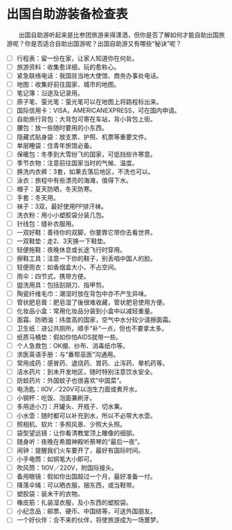 # 出国自助游装备检查表  
  
&emsp;&emsp;出国自助游听起来是比参团旅游来得潇洒，但你是否了解如何才能自助出国旅游呢？你是否适合自助出国游呢？出国自助游又有哪些“秘诀”呢？  
* [ ] 行程表：留一份在家，让家人知道你在何处。  
* [ ] 旅游资料：收集愈详细，玩的愈称心。  
* [ ] 紧急联络电话：我国驻当地大使馆、商务办事处电话。  
* [ ] 地图：收集好前往国家、城市的地图。  
* [ ] 笔记簿：沿途及记录用。  
* [ ] 原子笔、萤光笔：萤光笔可以在地图上将路程标出来。  
* [ ] 国际信用卡：VlSA，AMERICANEXPRESS，可在国内申请。  
* [ ] 自助旅行背包：大背包可寄在车站，背小背包上街。  
* [ ] 腰包：放一些随时要用的小东西。  
* [ ] 隐藏式贴身袋：放支票、护照、机票等重要文件。  
* [ ] 单层睡袋：住青年旅馆必备。  
* [ ] 保暖包：冬季到大雪纷飞的国家，可低挡些许寒意。  
* [ ] 季节衣物：注意前往国家当时的气候、温度。  
* [ ] 换洗内衣裤：3套，如果去落后地区，不洗也可以。  
* [ ] 泳衣：旅程中有些漂亮的海滩，值得下水。  
* [ ] 帽子：夏天防晒，冬天防寒。  
* [ ] 手套：冬天用。  
* [ ] 袜子：3双，最好使用PP排汗袜。  
* [ ] 洗衣粉：用小小塑胶袋分装几包。  
* [ ] 针线包：缝补衣服用。  
* [ ] 一双好鞋：善待你的双脚，你要靠它带你去看世界。  
* [ ] 一双鞋垫：走2、3天换一下鞋垫。  
* [ ] 轻便拖鞋：夜晚休息或长途飞行时穿用。  
* [ ] 擦鞋工具：注意一下你的鞋子，别丢咱中国人的脸。  
* [ ] 轻便雨衣：如香烟盒大小，不占空间。  
* [ ] 雨伞：四节式，携带方便。  
* [ ] 盥洗用具：包括刮胡刀、指甲剪。  
* [ ] 陶瓷纤维毛巾：潮湿时放在背包中亦不产生异味。  
* [ ] 管状肥皂膏：肥皂湿了後很难收藏，管状肥皂使用方便。  
* [ ] 化妆品小盒：常用化妆品分装到小盒中以减轻重量。  
* [ ] 面霜、防晒油：纬度高的国家，空气中水分较少请擦面霜。  
* [ ] 卫生纸：进公共厕所，顺手“补”一点，但也不要拿太多。  
* [ ] 纸质马桶垫：假如你怕AIDS就带一些。  
* [ ] 个人急救包：OK绷、纱布、消毒纸巾等。  
* [ ] 求医英语手册：与“番帮巫医”沟通用。  
* [ ] 常用成药：感冒药、退烧药、胃药、止泻药、晕机药等。  
* [ ] 洁水药片：到未开发地区，随时特别注意饮水安全。  
* [ ] 防蚊药片：外国蚊子也很喜欢“中国菜”。  
* [ ] 电汤匙：llOV／220V可以泡生力面或煮开水。  
* [ ] 小钢杯：吃饭、泡面兼刷牙。  
* [ ] 多用途小刀：开罐头、开瓶子、切水果。  
* [ ] 小水壶：随时都可以补充到水，所以不必带大水壶。  
* [ ] 照相机、软片：多照风景、少照大头照。  
* [ ] 袋型望远镜：让你看清教堂顶上雕像的细部。  
* [ ] 随身听：夜晚在希腊神殿听蔡琴的“最后一夜”。  
* [ ] 闹钟：提醒我们火车要开了，最好有国际时间。  
* [ ] 小手电筒：如铜笔大小即可。  
* [ ] 吹风筒：1lOV／220V，附国际接头。  
* [ ] 备用眼镜：假如你出国超过一个月，最好准备一付。  
* [ ] 降落伞绳：可以晒衣服，捆东西，或当鞋带。  
* [ ] 塑胶袋：装未干的衣物。  
* [ ] 橡皮筋：扎装湿衣服，及小东西的塑胶袋。  
* [ ] 小纪念品：邮票、硬币、中国结等，可送外国朋友。  
* [ ] 一个好伙伴：合不来的伙伴，将使旅游成为一场噩梦。 